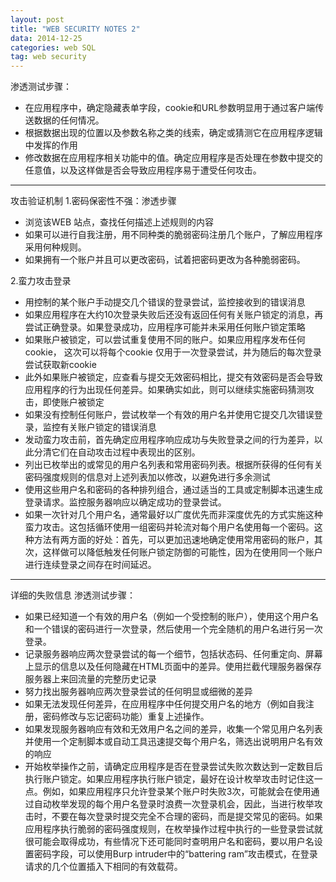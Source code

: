 ```yaml
---
layout: post
title: "WEB SECURITY NOTES 2"
data: 2014-12-25
categories: web SQL
tag: web security
---
```



渗透测试步骤：

 - 在应用程序中，确定隐藏表单字段，cookie和URL参数明显用于通过客户端传送数据的任何情况。
 - 根据数据出现的位置以及参数名称之类的线索，确定或猜测它在应用程序逻辑中发挥的作用
 - 修改数据在应用程序相关功能中的值。确定应用程序是否处理在参数中提交的任意值，以及这样做是否会导致应用程序易于遭受任何攻击。
 
----------
攻击验证机制
1.密码保密性不强：渗透步骤
    
 - 浏览该WEB 站点，查找任何描述上述规则的内容
 - 如果可以进行自我注册，用不同种类的脆弱密码注册几个账户，了解应用程序采用何种规则。
 - 如果拥有一个账户并且可以更改密码，试着把密码更改为各种脆弱密码。

2.蛮力攻击登录

 - 用控制的某个账户手动提交几个错误的登录尝试，监控接收到的错误消息
 - 如果应用程序在大约10次登录失败后还没有返回任何有关账户锁定的消息，再尝试正确登录。如果登录成功，应用程序可能并未采用任何账户锁定策略
 - 如果账户被锁定，可以尝试重复使用不同的账户。如果应用程序发布任何cookie， 这次可以将每个cookie 仅用于一次登录尝试，并为随后的每次登录尝试获取新cookie
 - 此外如果账户被锁定，应查看与提交无效密码相比，提交有效密码是否会导致应用程序的行为出现任何差异。如果确实如此，则可以继续实施密码猜测攻击，即使账户被锁定
 - 如果没有控制任何账户，尝试枚举一个有效的用户名并使用它提交几次错误登录，监控有关账户锁定的错误消息
 - 发动蛮力攻击前，首先确定应用程序响应成功与失败登录之间的行为差异，以此分清它们在自动攻击过程中表现出的区别。
 - 列出已枚举出的或常见的用户名列表和常用密码列表。根据所获得的任何有关密码强度规则的信息对上述列表加以修改，以避免进行多余测试
 - 使用这些用户名和密码的各种排列组合，通过适当的工具或定制脚本迅速生成登录请求。监控服务器响应以确定成功的登录尝试。
 - 如果一次针对几个用户名，通常最好以广度优先而非深度优先的方式实施这种蛮力攻击。这包括循环使用一组密码并轮流对每个用户名使用每一个密码。这种方法有两方面的好处：首先，可以更加迅速地确定使用常用密码的账户，其次，这样做可以降低触发任何账户锁定防御的可能性，因为在使用同一个账户进行连续登录之间存在时间延迟。

----------

详细的失败信息
渗透测试步骤：

 - 如果已经知道一个有效的用户名（例如一个受控制的账户），使用这个用户名和一个错误的密码进行一次登录，然后使用一个完全随机的用户名进行另一次登录。
 - 记录服务器响应两次登录尝试的每一个细节，包括状态码、任何重定向、屏幕上显示的信息以及任何隐藏在HTML页面中的差异。使用拦截代理服务器保存服务器上来回流量的完整历史记录
 - 努力找出服务器响应两次登录尝试的任何明显或细微的差异
 - 如果无法发现任何差异，在应用程序中任何提交用户名的地方（例如自我注册，密码修改与忘记密码功能）重复上述操作。
 - 如果发现服务器响应有效和无效用户名之间的差异，收集一个常见用户名列表并使用一个定制脚本或自动工具迅速提交每个用户名，筛选出说明用户名有效的响应
 - 开始枚举操作之前，请确定应用程序是否在登录尝试失败次数达到一定数目后执行账户锁定。如果应用程序执行账户锁定，最好在设计枚举攻击时记住这一点。例如，如果应用程序只允许登录某个账户时失败3次，可能就会在使用通过自动枚举发现的每个用户名登录时浪费一次登录机会，因此，当进行枚举攻击时，不要在每次登录时提交完全不合理的密码，而是提交常见的密码。如果应用程序执行脆弱的密码强度规则，在枚举操作过程中执行的一些登录尝试就很可能会取得成功，有些情况下还可能同时查明用户名和密码，要以用户名设置密码字段，可以使用Burp intruder中的“battering ram”攻击模式，在登录请求的几个位置插入下相同的有效载荷。
